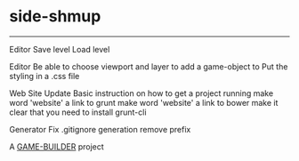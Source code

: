 # side-shmup
-------------------

Editor
	Save level
	Load level

Editor
	Be able to choose viewport and layer to add a game-object to
	Put the styling in a .css file

Web Site
  Update Basic instruction on how to get a project running
    make word 'website' a link to grunt
    make word 'website' a link to bower
    make it clear that you need to install grunt-cli

Generator
  Fix .gitignore generation
    remove prefix

A [GAME-BUILDER][game-builder] project

[game-builder]: http://diegomarquez.github.io/game-builder
